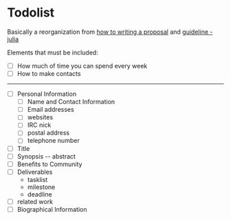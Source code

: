 # Todolist

Basically a reorganization from [how to writing a proposal](https://google.github.io/gsocguides/student/writing-a-proposal.html) and [guideline - julia](https://julialang.org/soc/guidelines/)

Elements that must be included:

* [ ] How much of time you can spend every week
* [ ] How to make contacts

---

* [ ] Personal Information
  * [ ] Name and Contact Information
  * [ ] Email addresses
  * [ ] websites
  * [ ] IRC nick
  * [ ] postal address
  * [ ] telephone number
* [ ] Title
* [ ] Synopsis -- abstract
* [ ] Benefits to Community
* [ ] Deliverables
  * tasklist
  * milestone
  * deadline
* [ ] related work
* [ ] Biographical Information
